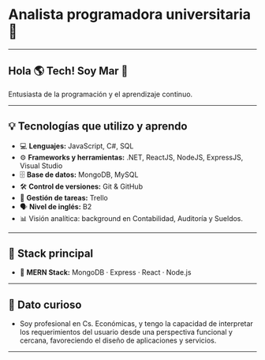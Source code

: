 # Analista programadora universitaria 🚀
---
## Hola 🌎 Tech! Soy Mar 👋

Entusiasta de la programación y el aprendizaje continuo. 

---
## 💡 Tecnologías que utilizo y aprendo

- 💻 **Lenguajes:** JavaScript, C#, SQL
- ⚙️ **Frameworks y herramientas:** .NET, ReactJS, NodeJS, ExpressJS, Visual Studio
- 🗄️ **Base de datos:** MongoDB, MySQL
- 🛠️ **Control de versiones:** Git & GitHub
- 🧠 **Gestión de tareas:** Trello
- 🗣️ **Nivel de inglés:** B2
- 📊 Visión analítica: background en Contabilidad, Auditoría y Sueldos.
  
---
## 🔧 Stack principal

- 🧩 **MERN Stack:** MongoDB · Express · React · Node.js
---

## 🧐 Dato curioso

- Soy profesional en Cs. Económicas, y tengo la capacidad de interpretar los requerimientos del usuario desde una perspectiva funcional y cercana, favoreciendo el diseño de aplicaciones y servicios.

---

<!--
**marJobse/marJobse** is a ✨ _special_ ✨ repository because its `README.md` (this file) appears on your GitHub profile.

Here are some ideas to get you started:

- 🔭 I’m currently working on ...
- 🌱 I’m currently learning ...
- 👯 I’m looking to collaborate on ...
- 🤔 I’m looking for help with ...
- 💬 Ask me about ...
- 📫 How to reach me: ...
- 😄 Pronouns: ...
- ⚡ Fun fact: ...
-->
